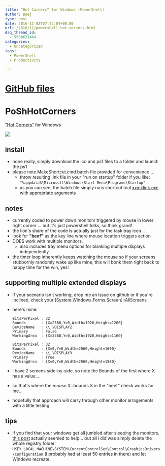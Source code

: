 ```yaml
---
title: “Hot Corners” for Windows (PowerShell)
author: Beej
type: post
date: 2016-11-02T07:42:04+00:00
url: /2016/11/powershell-hot-corners.html
dsq_thread_id:
  - 5508631464
categories:
  - Uncategorized
tags:
  - PowerShell
  - Productivity

---
```

# [GitHub files][1]

# PoShHotCorners

["Hot Corners"][2] for Windows 

![][3]

## install

  * none really, simply download the ico and ps1 files to a folder and launch the ps1 
  * please note MakeShortcut.cmd batch file provided for convenience ... 
      * throw resulting .lnk file in your "run on startup" folder if you like: `"%appdata%\Microsoft\Windows\Start Menu\Programs\Startup"`
      * as you can see, the batch file simply runs shortcut tool [xxmklink.exe][4] with appropriate arguments

## notes

  * currently coded to power down monitors triggered by mouse in lower right corner ... but it's just powershell folks, so think grand!
  * the lion's share of the code is actually just for the task tray icon...
  * look for **"beef"** as the key line where mouse location triggers action
  * DOES work with multiple monitors.
      * also includes tray menu options for blanking multiple displays independently
  * the timer loop inherently keeps watching the mouse so if your screens stubbornly randomly wake up like mine, this will bonk them right back to nappy time for the win, yes!

## supporting multiple extended displays

  * if your scenario isn't working, drop me an issue on github or if you're inclined, check your [System.Windows.Forms.Screen]::AllScreens

  * here's mine:
    
        BitsPerPixel : 32
        Bounds       : {X=2560,Y=0,Width=1920,Height=1200}
        DeviceName   : \\.\DISPLAY2
        Primary      : False
        WorkingArea  : {X=2560,Y=0,Width=1920,Height=1160}
        
        BitsPerPixel : 32
        Bounds       : {X=0,Y=0,Width=2560,Height=1600}
        DeviceName   : \\.\DISPLAY3
        Primary      : True
        WorkingArea  : {X=0,Y=0,Width=2560,Height=1560}

  * i have 2 screens side-by-side, so note the Bounds of the first where X has a value...

  * so that's where the $mouse.X-$bounds.X in the "beef" check works for me...

  * hopefully that approach will carry through other monitor arragements with a little testing

## tips

  * if you find that your windows get all jumbled after sleeping the monitors, [this post][5] actually seemed to help... but all i did was simply delete the whole registry folder `HKEY_LOCAL_MACHINE\SYSTEM\CurrentControlSet\Control\GraphicsDrivers\Configuration` (i probably had at least 50 entries in there) and let Windows recreate.

 [1]: https://github.com/Beej126/PoShHotCorners
 [2]: https://en.wikipedia.org/wiki/Screen_hotspot
 [3]: https://cloud.githubusercontent.com/assets/6301228/20070283/ab4e62e2-a4d4-11e6-84ab-70abd4ff34b9.png
 [4]: http://www.xxcopy.com/xxcopy38.htm
 [5]: http://superuser.com/questions/453446/how-can-i-stop-windows-re-positioning-after-waking-from-sleep